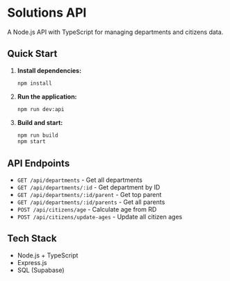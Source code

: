 # Solutions API

A Node.js API with TypeScript for managing departments and citizens data.

## Quick Start

1. **Install dependencies:**
   ```bash
   npm install
   ```

2. **Run the application:**
   ```bash
   npm run dev:api
   ```

3. **Build and start:**
   ```bash
   npm run build
   npm start
   ```

## API Endpoints

- `GET /api/departments` - Get all departments
- `GET /api/departments/:id` - Get department by ID
- `GET /api/departments/:id/parent` - Get top parent
- `GET /api/departments/:id/parents` - Get all parents
- `POST /api/citizens/age` - Calculate age from RD
- `POST /api/citizens/update-ages` - Update all citizen ages

## Tech Stack

- Node.js + TypeScript
- Express.js
- SQL  (Supabase)
